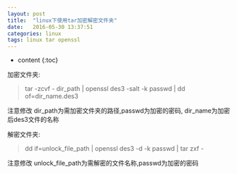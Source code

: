 ```yaml
---
layout: post
title:  "linux下使用tar加密解密文件夹"
date:   2016-05-30 13:37:51
categories: linux
tags: linux tar openssl
---
```


* content
{:toc}

加密文件夹:

> tar -zcvf - dir_path \| openssl des3 -salt -k passwd \| dd of=dir_name.des3

注意修改 dir_path为需加密文件夹的路径,passwd为加密的密码, dir_name为加密后des3文件的名称

解密文件夹:

> dd if=unlock_file_path \| openssl des3 -d -k passwd \| tar zxf -

注意修改 unlock_file_path为需解密的文件名称,passwd为加密的密码
